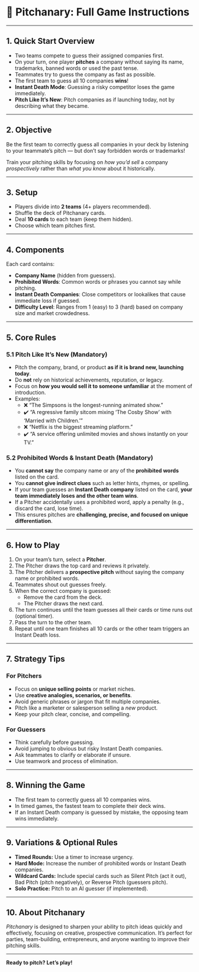 # 🎲 Pitchanary: Full Game Instructions

---

## 1. Quick Start Overview

- Two teams compete to guess their assigned companies first.
- On your turn, one player **pitches** a company without saying its name, trademarks, banned words or used the past tense.
- Teammates try to guess the company as fast as possible.
- The first team to guess all 10 companies **wins**!
- **Instant Death Mode**: Guessing a risky competitor loses the game immediately.
- **Pitch Like It’s New**: Pitch companies as if launching today, not by describing what they became.

---

## 2. Objective

Be the first team to correctly guess all companies in your deck by listening to your teammate’s pitch — but don’t say forbidden words or trademarks!

Train your pitching skills by focusing on *how you’d sell* a company *prospectively* rather than *what you know* about it historically.

---

## 3. Setup

- Players divide into **2 teams** (4+ players recommended).
- Shuffle the deck of Pitchanary cards.
- Deal **10 cards** to each team (keep them hidden).
- Choose which team pitches first.

---

## 4. Components

Each card contains:

- **Company Name** (hidden from guessers).
- **Prohibited Words**: Common words or phrases you cannot say while pitching.
- **Instant Death Companies**: Close competitors or lookalikes that cause immediate loss if guessed.
- **Difficulty Level**: Ranges from 1 (easy) to 3 (hard) based on company size and market crowdedness.

---

## 5. Core Rules

### 5.1 Pitch Like It’s New (Mandatory)

- Pitch the company, brand, or product **as if it is brand new, launching today**.
- Do **not** rely on historical achievements, reputation, or legacy.
- Focus on **how you would sell it to someone unfamiliar** at the moment of introduction.
- Examples:  
  - ❌ “The Simpsons is the longest-running animated show.”  
  - ✔️ “A regressive family sitcom mixing ‘The Cosby Show’ with ‘Married with Children.’”  
  - ❌ “Netflix is the biggest streaming platform.”  
  - ✔️ “A service offering unlimited movies and shows instantly on your TV.”

### 5.2 Prohibited Words & Instant Death (Mandatory)

- You **cannot say** the company name or any of the **prohibited words** listed on the card.
- You **cannot give indirect clues** such as letter hints, rhymes, or spelling.
- If your team guesses an **Instant Death company** listed on the card, **your team immediately loses and the other team wins**.
- If a Pitcher accidentally uses a prohibited word, apply a penalty (e.g., discard the card, lose time).
- This ensures pitches are **challenging, precise, and focused on unique differentiation**.

---

## 6. How to Play

1. On your team’s turn, select a **Pitcher**.
2. The Pitcher draws the top card and reviews it privately.
3. The Pitcher delivers a **prospective pitch** without saying the company name or prohibited words.
4. Teammates shout out guesses freely.
5. When the correct company is guessed:
   - Remove the card from the deck.
   - The Pitcher draws the next card.
6. The turn continues until the team guesses all their cards or time runs out (optional timer).
7. Pass the turn to the other team.
8. Repeat until one team finishes all 10 cards or the other team triggers an Instant Death loss.

---

## 7. Strategy Tips

### For Pitchers

- Focus on **unique selling points** or market niches.
- Use **creative analogies, scenarios, or benefits**.
- Avoid generic phrases or jargon that fit multiple companies.
- Pitch like a marketer or salesperson selling a *new* product.
- Keep your pitch clear, concise, and compelling.

### For Guessers

- Think carefully before guessing.
- Avoid jumping to obvious but risky Instant Death companies.
- Ask teammates to clarify or elaborate if unsure.
- Use teamwork and process of elimination.

---

## 8. Winning the Game

- The first team to correctly guess all 10 companies wins.
- In timed games, the fastest team to complete their deck wins.
- If an Instant Death company is guessed by mistake, the opposing team wins immediately.

---

## 9. Variations & Optional Rules

- **Timed Rounds:** Use a timer to increase urgency.
- **Hard Mode:** Increase the number of prohibited words or Instant Death companies.
- **Wildcard Cards:** Include special cards such as Silent Pitch (act it out), Bad Pitch (pitch negatively), or Reverse Pitch (guessers pitch).
- **Solo Practice:** Pitch to an AI guesser (if implemented).

---

## 10. About Pitchanary

*Pitchanary* is designed to sharpen your ability to pitch ideas quickly and effectively, focusing on creative, prospective communication. It’s perfect for parties, team-building, entrepreneurs, and anyone wanting to improve their pitching skills.

---

**Ready to pitch? Let’s play!**
